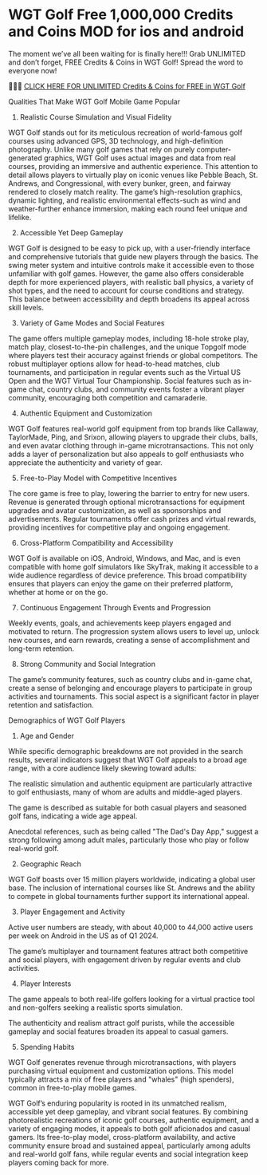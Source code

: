 # WGT Golf Free 1,000,000 Credits and Coins MOD for ios and android

The moment we’ve all been waiting for is finally here!!! Grab UNLIMITED and don’t forget, FREE Credits & Coins in WGT Golf! Spread the word to everyone now!


🏌️‍♀️⛳ <a href="https://youwillget.top/new/pages/wgtgolf.html">CLICK HERE FOR UNLIMITED Credits & Coins for FREE in WGT Golf </a>

Qualities That Make WGT Golf Mobile Game Popular
1. Realistic Course Simulation and Visual Fidelity

WGT Golf stands out for its meticulous recreation of world-famous golf courses using advanced GPS, 3D technology, and high-definition photography. Unlike many golf games that rely on purely computer-generated graphics, WGT Golf uses actual images and data from real courses, providing an immersive and authentic experience. This attention to detail allows players to virtually play on iconic venues like Pebble Beach, St. Andrews, and Congressional, with every bunker, green, and fairway rendered to closely match reality. The game’s high-resolution graphics, dynamic lighting, and realistic environmental effects-such as wind and weather-further enhance immersion, making each round feel unique and lifelike.

2. Accessible Yet Deep Gameplay

WGT Golf is designed to be easy to pick up, with a user-friendly interface and comprehensive tutorials that guide new players through the basics. The swing meter system and intuitive controls make it accessible even to those unfamiliar with golf games. However, the game also offers considerable depth for more experienced players, with realistic ball physics, a variety of shot types, and the need to account for course conditions and strategy. This balance between accessibility and depth broadens its appeal across skill levels.

3. Variety of Game Modes and Social Features

The game offers multiple gameplay modes, including 18-hole stroke play, match play, closest-to-the-pin challenges, and the unique Topgolf mode where players test their accuracy against friends or global competitors. The robust multiplayer options allow for head-to-head matches, club tournaments, and participation in regular events such as the Virtual US Open and the WGT Virtual Tour Championship. Social features such as in-game chat, country clubs, and community events foster a vibrant player community, encouraging both competition and camaraderie.

4. Authentic Equipment and Customization

WGT Golf features real-world golf equipment from top brands like Callaway, TaylorMade, Ping, and Srixon, allowing players to upgrade their clubs, balls, and even avatar clothing through in-game microtransactions. This not only adds a layer of personalization but also appeals to golf enthusiasts who appreciate the authenticity and variety of gear.

5. Free-to-Play Model with Competitive Incentives

The core game is free to play, lowering the barrier to entry for new users. Revenue is generated through optional microtransactions for equipment upgrades and avatar customization, as well as sponsorships and advertisements. Regular tournaments offer cash prizes and virtual rewards, providing incentives for competitive play and ongoing engagement.

6. Cross-Platform Compatibility and Accessibility

WGT Golf is available on iOS, Android, Windows, and Mac, and is even compatible with home golf simulators like SkyTrak, making it accessible to a wide audience regardless of device preference. This broad compatibility ensures that players can enjoy the game on their preferred platform, whether at home or on the go.

7. Continuous Engagement Through Events and Progression

Weekly events, goals, and achievements keep players engaged and motivated to return. The progression system allows users to level up, unlock new courses, and earn rewards, creating a sense of accomplishment and long-term retention.

8. Strong Community and Social Integration

The game’s community features, such as country clubs and in-game chat, create a sense of belonging and encourage players to participate in group activities and tournaments. This social aspect is a significant factor in player retention and satisfaction.

Demographics of WGT Golf Players
1. Age and Gender

While specific demographic breakdowns are not provided in the search results, several indicators suggest that WGT Golf appeals to a broad age range, with a core audience likely skewing toward adults:

The realistic simulation and authentic equipment are particularly attractive to golf enthusiasts, many of whom are adults and middle-aged players.

The game is described as suitable for both casual players and seasoned golf fans, indicating a wide age appeal.

Anecdotal references, such as being called "The Dad's Day App," suggest a strong following among adult males, particularly those who play or follow real-world golf.

2. Geographic Reach

WGT Golf boasts over 15 million players worldwide, indicating a global user base. The inclusion of international courses like St. Andrews and the ability to compete in global tournaments further support its international appeal.

3. Player Engagement and Activity

Active user numbers are steady, with about 40,000 to 44,000 active users per week on Android in the US as of Q1 2024.

The game’s multiplayer and tournament features attract both competitive and social players, with engagement driven by regular events and club activities.

4. Player Interests

The game appeals to both real-life golfers looking for a virtual practice tool and non-golfers seeking a realistic sports simulation.

The authenticity and realism attract golf purists, while the accessible gameplay and social features broaden its appeal to casual gamers.

5. Spending Habits

WGT Golf generates revenue through microtransactions, with players purchasing virtual equipment and customization options. This model typically attracts a mix of free players and "whales" (high spenders), common in free-to-play mobile games.

WGT Golf’s enduring popularity is rooted in its unmatched realism, accessible yet deep gameplay, and vibrant social features. By combining photorealistic recreations of iconic golf courses, authentic equipment, and a variety of engaging modes, it appeals to both golf aficionados and casual gamers. Its free-to-play model, cross-platform availability, and active community ensure broad and sustained appeal, particularly among adults and real-world golf fans, while regular events and social integration keep players coming back for more.
